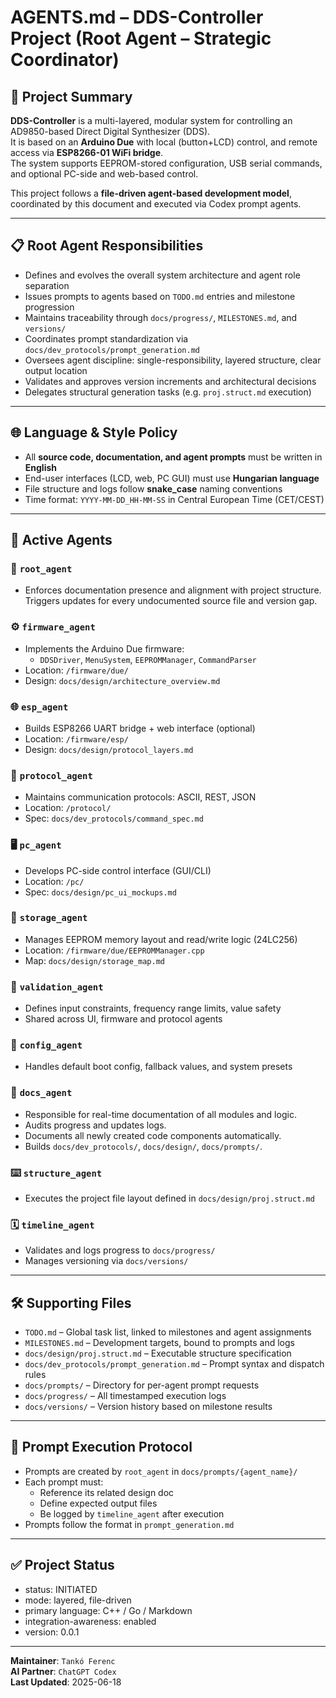 # AGENTS.md – DDS-Controller Project (Root Agent – Strategic Coordinator)

## 🧭 Project Summary

**DDS-Controller** is a multi-layered, modular system for controlling an AD9850-based Direct Digital Synthesizer (DDS).  
It is based on an **Arduino Due** with local (button+LCD) control, and remote access via **ESP8266-01 WiFi bridge**.  
The system supports EEPROM-stored configuration, USB serial commands, and optional PC-side and web-based control.

This project follows a **file-driven agent-based development model**, coordinated by this document and executed via Codex prompt agents.

---

## 📋 Root Agent Responsibilities

- Defines and evolves the overall system architecture and agent role separation
- Issues prompts to agents based on `TODO.md` entries and milestone progression
- Maintains traceability through `docs/progress/`, `MILESTONES.md`, and `versions/`
- Coordinates prompt standardization via `docs/dev_protocols/prompt_generation.md`
- Oversees agent discipline: single-responsibility, layered structure, clear output location
- Validates and approves version increments and architectural decisions
- Delegates structural generation tasks (e.g. `proj.struct.md` execution)

---

## 🌐 Language & Style Policy

- All **source code, documentation, and agent prompts** must be written in **English**
- End-user interfaces (LCD, web, PC GUI) must use **Hungarian language**
- File structure and logs follow **snake_case** naming conventions
- Time format: `YYYY-MM-DD_HH-MM-SS` in Central European Time (CET/CEST)

---

## 🧩 Active Agents

### 🧭 `root_agent`
- Enforces documentation presence and alignment with project structure. Triggers updates for every undocumented source file and version gap.

### ⚙️ `firmware_agent`
- Implements the Arduino Due firmware:
  - `DDSDriver`, `MenuSystem`, `EEPROMManager`, `CommandParser`
- Location: `/firmware/due/`
- Design: `docs/design/architecture_overview.md`

### 🌐 `esp_agent`
- Builds ESP8266 UART bridge + web interface (optional)
- Location: `/firmware/esp/`
- Design: `docs/design/protocol_layers.md`

### 🔄 `protocol_agent`
- Maintains communication protocols: ASCII, REST, JSON
- Location: `/protocol/`
- Spec: `docs/dev_protocols/command_spec.md`

### 🖥️ `pc_agent`
- Develops PC-side control interface (GUI/CLI)
- Location: `/pc/`
- Spec: `docs/design/pc_ui_mockups.md`

### 🧾 `storage_agent`
- Manages EEPROM memory layout and read/write logic (24LC256)
- Location: `/firmware/due/EEPROMManager.cpp`
- Map: `docs/design/storage_map.md`

### 🧪 `validation_agent`
- Defines input constraints, frequency range limits, value safety
- Shared across UI, firmware and protocol agents

### 🧰 `config_agent`
- Handles default boot config, fallback values, and system presets

### 🧱 `docs_agent`
- Responsible for real-time documentation of all modules and logic.
- Audits progress and updates logs.
- Documents all newly created code components automatically.
- Builds `docs/dev_protocols/`, `docs/design/`, `docs/prompts/`.

### ⌨️ `structure_agent`
- Executes the project file layout defined in `docs/design/proj.struct.md`

### 🗓️ `timeline_agent`
- Validates and logs progress to `docs/progress/`
- Manages versioning via `docs/versions/`

---

## 🛠️ Supporting Files

- `TODO.md` – Global task list, linked to milestones and agent assignments
- `MILESTONES.md` – Development targets, bound to prompts and logs
- `docs/design/proj.struct.md` – Executable structure specification
- `docs/dev_protocols/prompt_generation.md` – Prompt syntax and dispatch rules
- `docs/prompts/` – Directory for per-agent prompt requests
- `docs/progress/` – All timestamped execution logs
- `docs/versions/` – Version history based on milestone results

---

## 🔄 Prompt Execution Protocol

- Prompts are created by `root_agent` in `docs/prompts/{agent_name}/`
- Each prompt must:
  - Reference its related design doc
  - Define expected output files
  - Be logged by `timeline_agent` after execution
- Prompts follow the format in `prompt_generation.md`

---

## ✅ Project Status

- status: INITIATED  
- mode: layered, file-driven  
- primary language: C++ / Go / Markdown  
- integration-awareness: enabled  
- version: 0.0.1

---

**Maintainer**: `Tankó Ferenc`  
**AI Partner**: `ChatGPT Codex`  
**Last Updated**: 2025-06-18
